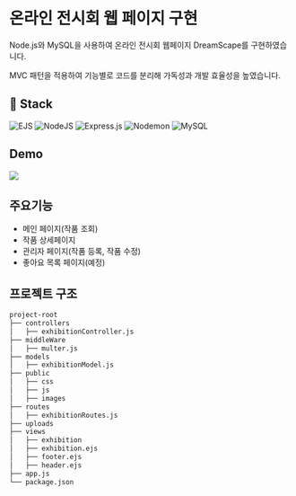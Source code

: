 # 온라인 전시회 웹 페이지 구현
Node.js와 MySQL을 사용하여 온라인 전시회 웹페이지 DreamScape를 구현하였습니다.

MVC 패턴을 적용하여 기능별로 코드를 분리해 가독성과 개발 효율성을 높였습니다.

## 🔧 Stack
![EJS](https://img.shields.io/badge/ejs-%23B4CA65.svg?style=for-the-badge&logo=ejs&logoColor=black)
![NodeJS](https://img.shields.io/badge/node.js-6DA55F?style=for-the-badge&logo=node.js&logoColor=white)
![Express.js](https://img.shields.io/badge/express.js-%23404d59.svg?style=for-the-badge&logo=express&logoColor=%2361DAFB)
![Nodemon](https://img.shields.io/badge/NODEMON-%23323330.svg?style=for-the-badge&logo=nodemon&logoColor=%BBDEAD)
![MySQL](https://img.shields.io/badge/mysql-4479A1.svg?style=for-the-badge&logo=mysql&logoColor=white)

## Demo
![](./public/images/main.gif)

## 주요기능

- 메인 페이지(작품 조회)
- 작품 상세페이지
- 관리자 페이지(작품 등록, 작품 수정)
- 좋아요 목록 페이지(예정)

## 프로젝트 구조

```markdown
project-root
├── controllers
│   ├── exhibitionController.js
├── middleWare
│   ├── multer.js
├── models
│   ├── exhibitionModel.js
├── public
│   ├── css
│   ├── js
│   ├── images   
├── routes
│   ├── exhibitionRoutes.js
├── uploads
├── views
│   ├── exhibition
│   ├── exhibition.ejs
│   ├── footer.ejs
│   ├── header.ejs
├── app.js
└── package.json
```